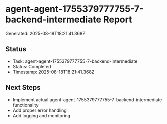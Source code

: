 # agent-agent-1755379777755-7-backend-intermediate Report

Generated: 2025-08-18T18:21:41.368Z

## Status
- Task: agent-agent-1755379777755-7-backend-intermediate
- Status: Completed
- Timestamp: 2025-08-18T18:21:41.368Z

## Next Steps
- Implement actual agent-agent-1755379777755-7-backend-intermediate functionality
- Add proper error handling
- Add logging and monitoring
